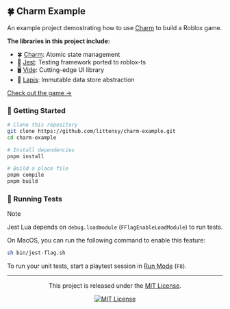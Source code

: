 ## 🍀 Charm Example

An example project demostrating how to use [Charm](https://github.com/littensy/charm) to build a Roblox game.

**The libraries in this project include:**

-   🍀 [Charm](https://github.com/littensy/charm): Atomic state management
-   🧪 [Jest](https://jsdotlua.github.io/jest-lua): Testing framework ported to roblox-ts
-   🖥️ [Vide](https://centau.github.io/vide): Cutting-edge UI library
-   💎 [Lapis](https://nezuo.github.io/lapis): Immutable data store abstraction

[Check out the game →](https://www.roblox.com/games/18805522597/)

### 🚀 Getting Started

```bash
# Clone this repository
git clone https://github.com/littensy/charm-example.git
cd charm-example

# Install dependencies
pnpm install

# Build a place file
pnpm compile
pnpm build
```

### 🧪 Running Tests

> [!NOTE]
> Jest Lua depends on `debug.loadmodule` (`FFlagEnableLoadModule`) to run tests.
>
> On MacOS, you can run the following command to enable this feature:
>
> ```bash
> sh bin/jest-flag.sh
> ```

To run your unit tests, start a playtest session in [Run Mode](https://create.roblox.com/docs/studio/testing-modes#playtest-options) (`F8`).

---

<p align="center">
This project is released under the <a href="LICENSE.md">MIT License</a>.
</p>

<div align="center">

[![MIT License](https://img.shields.io/github/license/littensy/charm-example?style=for-the-badge)](LICENSE.md)

</div>
